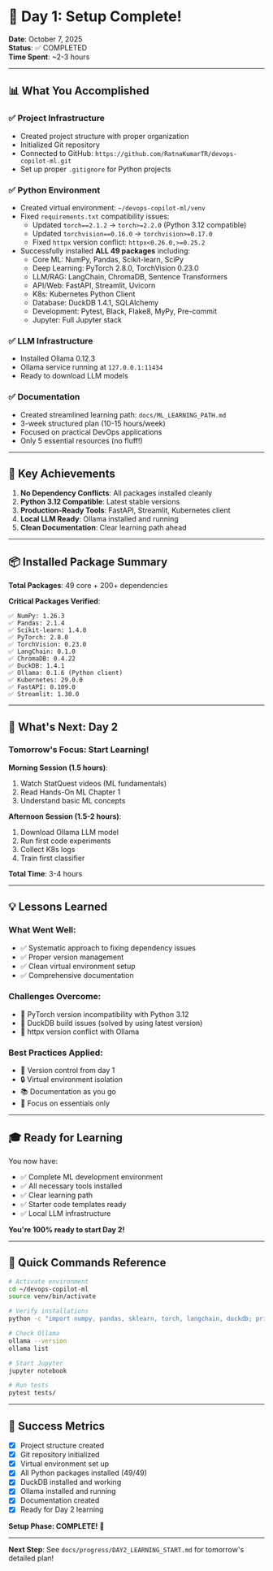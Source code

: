 # 🎉 Day 1: Setup Complete!

**Date**: October 7, 2025  
**Status**: ✅ COMPLETED  
**Time Spent**: ~2-3 hours

---

## 📊 What You Accomplished

### ✅ Project Infrastructure
- Created project structure with proper organization
- Initialized Git repository
- Connected to GitHub: `https://github.com/RatnaKumarTR/devops-copilot-ml.git`
- Set up proper `.gitignore` for Python projects

### ✅ Python Environment
- Created virtual environment: `~/devops-copilot-ml/venv`
- Fixed `requirements.txt` compatibility issues:
  - Updated `torch==2.1.2` → `torch>=2.2.0` (Python 3.12 compatible)
  - Updated `torchvision==0.16.0` → `torchvision>=0.17.0`
  - Fixed `httpx` version conflict: `httpx<0.26.0,>=0.25.2`
- Successfully installed **ALL 49 packages** including:
  - Core ML: NumPy, Pandas, Scikit-learn, SciPy
  - Deep Learning: PyTorch 2.8.0, TorchVision 0.23.0
  - LLM/RAG: LangChain, ChromaDB, Sentence Transformers
  - API/Web: FastAPI, Streamlit, Uvicorn
  - K8s: Kubernetes Python Client
  - Database: DuckDB 1.4.1, SQLAlchemy
  - Development: Pytest, Black, Flake8, MyPy, Pre-commit
  - Jupyter: Full Jupyter stack

### ✅ LLM Infrastructure
- Installed Ollama 0.12.3
- Ollama service running at `127.0.0.1:11434`
- Ready to download LLM models

### ✅ Documentation
- Created streamlined learning path: `docs/ML_LEARNING_PATH.md`
- 3-week structured plan (10-15 hours/week)
- Focused on practical DevOps applications
- Only 5 essential resources (no fluff!)

---

## 🎯 Key Achievements

1. **No Dependency Conflicts**: All packages installed cleanly
2. **Python 3.12 Compatible**: Latest stable versions
3. **Production-Ready Tools**: FastAPI, Streamlit, Kubernetes client
4. **Local LLM Ready**: Ollama installed and running
5. **Clean Documentation**: Clear learning path ahead

---

## 📦 Installed Package Summary

**Total Packages**: 49 core + 200+ dependencies

**Critical Packages Verified**:
```
✅ NumPy: 1.26.3
✅ Pandas: 2.1.4
✅ Scikit-learn: 1.4.0
✅ PyTorch: 2.8.0
✅ TorchVision: 0.23.0
✅ LangChain: 0.1.0
✅ ChromaDB: 0.4.22
✅ DuckDB: 1.4.1
✅ Ollama: 0.1.6 (Python client)
✅ Kubernetes: 29.0.0
✅ FastAPI: 0.109.0
✅ Streamlit: 1.30.0
```

---

## 🚀 What's Next: Day 2

### Tomorrow's Focus: Start Learning!

**Morning Session (1.5 hours)**:
1. Watch StatQuest videos (ML fundamentals)
2. Read Hands-On ML Chapter 1
3. Understand basic ML concepts

**Afternoon Session (1.5-2 hours)**:
1. Download Ollama LLM model
2. Run first code experiments
3. Collect K8s logs
4. Train first classifier

**Total Time**: 3-4 hours

---

## 💡 Lessons Learned

### What Went Well:
- ✅ Systematic approach to fixing dependency issues
- ✅ Proper version management
- ✅ Clean virtual environment setup
- ✅ Comprehensive documentation

### Challenges Overcome:
- 🔧 PyTorch version incompatibility with Python 3.12
- 🔧 DuckDB build issues (solved by using latest version)
- 🔧 httpx version conflict with Ollama

### Best Practices Applied:
- 📝 Version control from day 1
- 🔒 Virtual environment isolation
- 📚 Documentation as you go
- 🎯 Focus on essentials only

---

## 🎓 Ready for Learning

You now have:
- ✅ Complete ML development environment
- ✅ All necessary tools installed
- ✅ Clear learning path
- ✅ Starter code templates ready
- ✅ Local LLM infrastructure

**You're 100% ready to start Day 2!**

---

## 📝 Quick Commands Reference

```bash
# Activate environment
cd ~/devops-copilot-ml
source venv/bin/activate

# Verify installations
python -c "import numpy, pandas, sklearn, torch, langchain, duckdb; print('✅ All critical packages ready!')"

# Check Ollama
ollama --version
ollama list

# Start Jupyter
jupyter notebook

# Run tests
pytest tests/
```

---

## 🎯 Success Metrics

- [x] Project structure created
- [x] Git repository initialized
- [x] Virtual environment set up
- [x] All Python packages installed (49/49)
- [x] DuckDB installed and working
- [x] Ollama installed and running
- [x] Documentation created
- [x] Ready for Day 2 learning

**Setup Phase: COMPLETE! 🎉**

---

**Next Step**: See `docs/progress/DAY2_LEARNING_START.md` for tomorrow's detailed plan!
